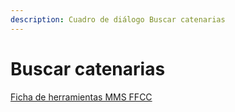 ```yaml
---
description: Cuadro de diálogo Buscar catenarias
---
```


# Buscar catenarias

[Ficha de herramientas MMS FFCC](./)

